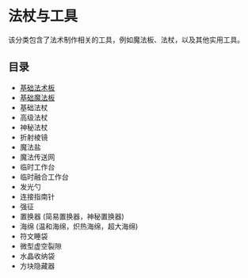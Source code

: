 # 法杖与工具

该分类包含了法术制作相关的工具，例如魔法板、法杖，以及其他实用工具。

## 目录

- [基础法术板](./Spell-Plates)
- [基础魔法板](./Spell-Plates)
- 基础法杖
- 高级法杖
- 神秘法杖
- 折射棱镜
- 魔法盐
- 魔法传送网
- 临时工作台
- 临时融合工作台
- 发光勺
- 连接指南针
- 强征
- 置换器 (简易置换器，神秘置换器)
- 海绵 (温和海绵，炽热海绵，超大海绵)
- 符文睡袋
- 微型虚空裂隙
- 水晶收纳袋
- 方块隐藏器
